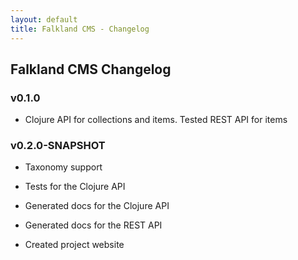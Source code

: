 ```yaml
---
layout: default
title: Falkland CMS - Changelog
---
```


## Falkland CMS Changelog

### v0.1.0

* Clojure API for collections and items. Tested REST API for items

### v0.2.0-SNAPSHOT

* Taxonomy support

* Tests for the Clojure API

* Generated docs for the Clojure API

* Generated docs for the REST API

* Created project website
